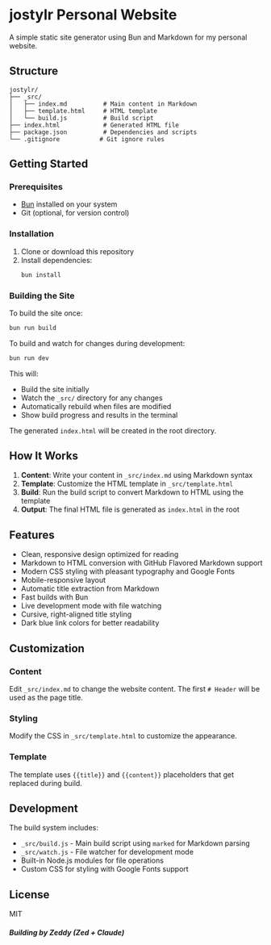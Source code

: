 # jostylr Personal Website

A simple static site generator using Bun and Markdown for my personal website.

## Structure

```
jostylr/
├── _src/
│   ├── index.md          # Main content in Markdown
│   ├── template.html     # HTML template
│   └── build.js          # Build script
├── index.html            # Generated HTML file
├── package.json          # Dependencies and scripts
└── .gitignore           # Git ignore rules
```

## Getting Started

### Prerequisites

- [Bun](https://bun.sh/) installed on your system
- Git (optional, for version control)

### Installation

1. Clone or download this repository
2. Install dependencies:
   ```bash
   bun install
   ```

### Building the Site

To build the site once:
```bash
bun run build
```

To build and watch for changes during development:
```bash
bun run dev
```

This will:
- Build the site initially
- Watch the `_src/` directory for any changes
- Automatically rebuild when files are modified
- Show build progress and results in the terminal

The generated `index.html` will be created in the root directory.

## How It Works

1. **Content**: Write your content in `_src/index.md` using Markdown syntax
2. **Template**: Customize the HTML template in `_src/template.html`
3. **Build**: Run the build script to convert Markdown to HTML using the template
4. **Output**: The final HTML file is generated as `index.html` in the root

## Features

- Clean, responsive design optimized for reading
- Markdown to HTML conversion with GitHub Flavored Markdown support
- Modern CSS styling with pleasant typography and Google Fonts
- Mobile-responsive layout
- Automatic title extraction from Markdown
- Fast builds with Bun
- Live development mode with file watching
- Cursive, right-aligned title styling
- Dark blue link colors for better readability

## Customization

### Content
Edit `_src/index.md` to change the website content. The first `# Header` will be used as the page title.

### Styling
Modify the CSS in `_src/template.html` to customize the appearance.

### Template
The template uses `{{title}}` and `{{content}}` placeholders that get replaced during build.

## Development

The build system includes:
- `_src/build.js` - Main build script using `marked` for Markdown parsing
- `_src/watch.js` - File watcher for development mode
- Built-in Node.js modules for file operations
- Custom CSS for styling with Google Fonts support

## License

MIT


##### Building by Zeddy (Zed + Claude)
